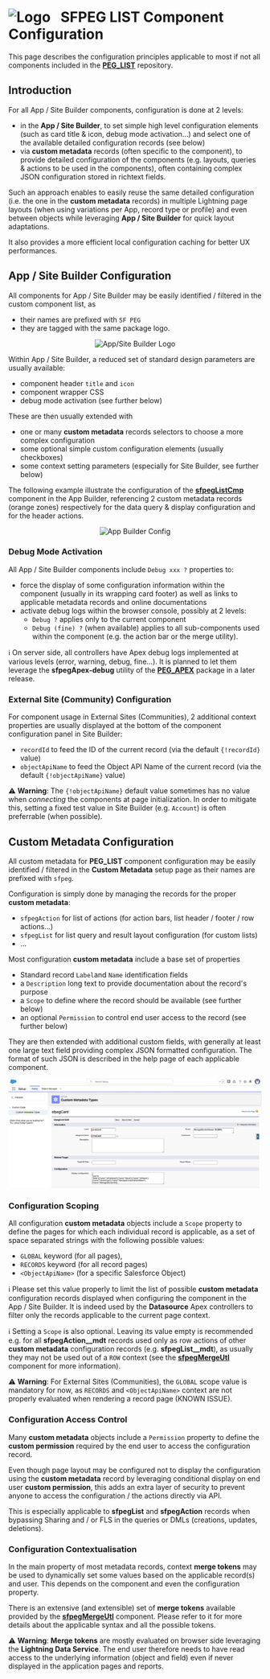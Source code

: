 # ![Logo](/media/Logo.png) &nbsp; SFPEG **LIST** Component Configuration

This page describes the configuration principles applicable to most if not all components included
in the **[PEG_LIST](/README.md)** repository.


## Introduction

For all App / Site Builder components, configuration is done at 2 levels:
* in the **App / Site Builder**, to set simple high level configuration elements (such as card title & icon,
debug mode activation...) and select one of the available detailed configuration records (see below)
* via **custom metadata** records (often specific to the component), to provide detailed configuration of the
components (e.g. layouts, queries & actions to be used in the components), often containing complex JSON
configuration stored in richtext fields.

Such an approach enables to easily reuse the same detailed configuration (i.e. the one in the **custom metadata**
records) in multiple Lightning page layouts (when using variations per App, record type or profile) and even
between objects while leveraging **App / Site Builder** for quick layout adaptations.

It also provides a more efficient local configuration caching for better UX performances.


## App / Site Builder Configuration

All components for App / Site Builder may be easily identified / filtered in the custom component list, as
* their names are prefixed with `SF PEG` 
* they are tagged with the same package logo.
<p align="center" >
<img src="/media/Logo.png" alt="App/Site Builder Logo" title="App / Site Builder logo" />
</p>

Within App / Site Builder, a reduced set of standard design parameters are usually available:
* component header `title` and `icon`
* component wrapper CSS
* debug mode activation (see further below)

These are then usually extended with
* one or many **custom metadata** records selectors to choose a more complex configuration
* some optional simple custom configuration elements (usually checkboxes)
* some context setting parameters (especially for Site Builder, see further below)

The following example illustrate the configuration of the **[sfpegListCmp](/help/sfpegListCmp.md)**
component in the App Builder, referencing 2 custom metadata records (orange zones) respectively for the data
query & display configuration and for the header actions.

<p align="center" >
<img src="/media/sfpegListConfiguration.png" alt="App Builder Config" title="List App Builder Configuration Example" />
</p>


### Debug Mode Activation

All App / Site Builder components include `Debug xxx ?` properties to:
* force the display of some configuration information within the component (usually in its wrapping card footer) 
as well as links to applicable metadata records and online documentations
* activate debug logs within the browser console, possibly at 2 levels:
  * `Debug ?` applies only to the current component
  * `Debug (fine) ?` (when available) applies to all sub-components used  within the component (e.g. the action bar or the merge utility).

ℹ️ On server side, all controllers have Apex debug logs implemented at various levels
(error, warning, debug, fine...).
It is planned to let them leverage the **sfpegApex-debug** utility of the **[PEG_APEX](https://github.com/pegros/PEG_APEX)** package in a later release.


### External Site (Community) Configuration 

For component usage in External Sites (Communities), 2 additional context properties are usually displayed at
the bottom of the component configuration panel in Site Builder:
* `recordId` to feed the ID of the current record (via the default `{!recordId}` value)
* `objectApiName` to feed the Object API Name of the current record (via the default `{!objectApiName}` value)

⚠️ **Warning**: The `{!objectApiName}` default value sometimes has no value when _connecting_ the components 
at page initialization. In order to mitigate this, setting a fixed test value in Site Builder (e.g. `Account`)
is often preferrable (when possible).


## Custom Metadata Configuration

All custom metadata for **PEG_LIST** component configuration may be easily identified / filtered in 
the **Custom Metadata** setup page as their names are prefixed with `sfpeg`.

Configuration is simply done by managing the records for the proper **custom metadata**:
* `sfpegAction` for list of actions (for action bars, list header / footer / row actions...)
* `sfpegList` for list query and result layout configuration (for custom lists)
* ...

Most configuration **custom metadata** include a base set of properties 
* Standard record `Label`and `Name` identification fields
* a `Description` long text to provide documentation about the record's purpose
* a `Scope` to define where the record should be available (see further below)
* an optional `Permission` to control end user access to the record (see further below)

They are then extended with additional custom fields, with generally at least one large text
field providing complex JSON formatted configuration. The format of such JSON is described 
in the help page of each applicable component.

<p align="center" >
<img src="/media/sfpegCardMeta.png" alt="Custom Metadata Configuration" title="Card Custom Metadata Configuration Example" />
</p>


### Configuration Scoping

All configuration **custom metadata** objects include a `Scope` property to define the pages for which each
individual record is applicable, as a set of space separated strings with the following possible values:
* `GLOBAL` keyword  (for all pages),
* `RECORDS` keyword (for all record pages)
* `<ObjectApiName>` (for a specific Salesforce Object) 

ℹ️ Please set this value properly to limit the list of possible **custom metadata** configuration records
displayed when configuring the component in the App / Site Builder.
It is indeed used by the **Datasource** Apex controllers to filter only the records applicable to the
current page context. 

ℹ️ Setting a `Scope` is also optional. Leaving its value empty is recommended e.g. for all 
**sfpegAction__mdt** records used only as row actions of other **custom metadata** configuration
records (e.g. **sfpegList__mdt**), as usually they may not be used out of a `ROW` context 
(see the **[sfpegMergeUtl](/help/sfpegMergeUtl.md)** component for more information).

⚠️ **Warning**: For External Sites (Communities), the `GLOBAL` scope value is mandatory for now,
as `RECORDS` and `<ObjectApiName>` context are not properly evaluated when rendering a record page
(KNOWN ISSUE).


### Configuration Access Control

Many **custom metadata** objects include a `Permission` property to define the **custom permission** required
by the end user to access the configuration record.

Even though page layout may be configured not to display the configuration using the **custom metadata** 
record by leveraging conditional display on end user **custom permission**, this adds an extra layer of
security to prevent anyone to access the configuration / the actions directly via API.

This is especially applicable to **sfpegList** and **sfpegAction** records when bypassing Sharing and / or FLS
in the queries or DMLs (creations, updates, deletions).


### Configuration Contextualisation

In the main property of most metadata records, context **merge tokens** may be used to dynamically set some values
based on the applicable record(s) and user. This depends on the component and even the configuration property.

There is an extensive (and extensible) set of **merge tokens** available provided by the
**[sfpegMergeUtl](/help/sfpegMergeUtl.md)** component. Please refer to it for more details
about the applicable syntax and all the possible tokens.

⚠️ **Warning**: **Merge tokens** are mostly evaluated on browser side leveraging the **Lightning Data Service**.
The end user therefore needs to have read access to the underlying information (object and field) even if never
displayed in the application pages and reports.